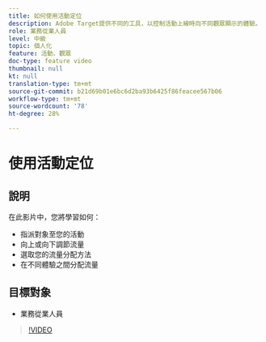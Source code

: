 ```yaml
---
title: 如何使用活動定位
description: Adobe Target提供不同的工具，以控制活動上線時向不同觀眾顯示的體驗。 瞭解如何透過使用受眾和流量分配來控制誰可以看到什麼。
role: 業務從業人員
level: 中級
topic: 個人化
feature: 活動、觀眾
doc-type: feature video
thumbnail: null
kt: null
translation-type: tm+mt
source-git-commit: b21d69b01e6bc6d2ba93b6425f86feacee567b06
workflow-type: tm+mt
source-wordcount: '78'
ht-degree: 28%

---
```



# 使用活動定位

## 說明

在此影片中，您將學習如何：

* 指派對象至您的活動
* 向上或向下調節流量
* 選取您的流量分配方法
* 在不同體驗之間分配流量

## 目標對象

* 業務從業人員

>[!VIDEO](https://video.tv.adobe.com/v/17385/?quality=12)